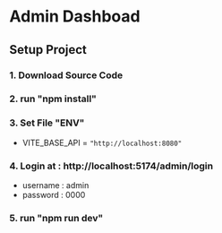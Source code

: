 # Admin Dashboad

## Setup Project
   ### 1. Download Source Code
   ### 2. run "npm install"
   ### 3. Set File "ENV" 
   * VITE_BASE_API = ```"http://localhost:8080"```
   ### 4. Login at : http://localhost:5174/admin/login
   * username : admin
   * password : 0000 
   ### 5. run "npm run dev"

 
